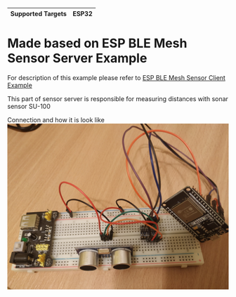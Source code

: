 | Supported Targets | ESP32 |
| ----------------- | ----- |

Made based on ESP BLE Mesh Sensor Server Example
==================================

For description of this example please refer to [ESP BLE Mesh Sensor Client Example](../sensor_client/README.md)

This part of sensor server is responsible for measuring distances with sonar sensor SU-100

Connection and how it is look like
![Image of Yaktocat](sensor_server_SU_100/sen-dis.jpg)

